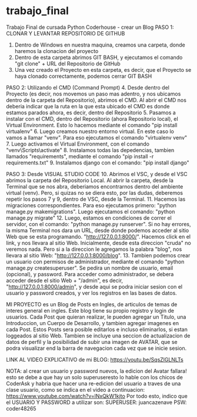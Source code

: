 # trabajo_final
Trabajo Final de cursada Python Coderhouse - crear un Blog
PASO 1: CLONAR Y LEVANTAR REPOSITORIO DE GITHUB
1. Dentro de Windows en nuestra maquina, creamos una carpeta, donde haremos la clonacion del proyecto
2. Dentro de esta carpeta abrimos GIT BASH, y ejecutamos el comando "git clone" + URL del Repositorio de GitHub
3. Una vez creado el Proyecto en esta carpeta, es decir, que el Proyecto se haya clonado correctamente, podemos cerrar GIT BASH

PASO 2: Utilizando el CMD (Command Prompt)
4. Desde dentro del Proyecto (es decir, nos movemos un paso mas adentro, y nos ubicamos dentro de la carpeta del Repositorio), abrimos el CMD. Al abrir el CMD nos deberia indicar que la ruta en la que esta ubicado el CMD es donde estamos parados ahora, es decir, dentro del Repositorio
5. Pasamos a instalar con el CMD, dentro del Repositorio (ahora Repositorio local), el Virtual Environment. Esto lo hacemos mediante el comando "pip install virtualenv"
6. Luego creamos nuestro entorno virtual. En este caso lo vamos a llamar "venv". Para eso ejecutamos el comando "virtualenv venv"
7. Luego activamos el Virtual Environment, con el comando "venv\Scripts\activate"
8. Instalamos todas las depedencias, tambien llamados "requirements", mediante el comando "pip install -r requirements.txt"
9. Instalamos django con el comando: "pip install django"

PASO 3: Desde VISUAL STUDIO CODE
10. Abrimos el VSC, y desde el VSC abrimos la carpeta del Repositorio Local. Al abrir la carpeta, desde la Terminal que se nos abra, deberiamos encontrarnos dentro del ambiente virtual (venv). Pero, si quizas no se diera esto, por las dudas, deberemos repetir los pasos 7 y 9, dentro de VSC, desde la Terminal.
11. Hacemos las migraciones correspondientes. Para eso ejecutamos primero: "python manage.py makemigrations". Luego ejecutamos el comando: "python manage.py migrate"
12. Luego, estamos en condiciones de correr el servidor, con el comando: "python manage.py runserver". Si no hay errores, la misma Terminal nos dara un URL, desde donde podemos acceder al sitio Web que se esta programando. "http://127.0.0.1:8000/". Hacemos click en el link, y nos llevara al sitio Web. Inicialmente, desde esta direccion "cruda" no veremos nada. Pero si a la direccion le agregamos la palabra "blog", nos llevara al sitio Web: "http://127.0.0.1:8000/blog". 
13. Tambien podemos crear un usuario con permisos de administrador, mediante el comando "python manage.py createsuperuser". Se pedira un nombre de usuario, email (opcional), y password. Para acceder como administrador, se debera acceder desde el sitio Web + "/admin", es decir, "http://127.0.0.1:8000/admin", y desde aqui se podra iniciar sesion con el usuario y password creados, y ver los registros en las bases de datos.

MI PROYECTO es un Blog de Posts en Ingles, de articulos de temas de interes general en ingles. Este blog tiene su propio registro y login de usuarios. Cada Post que quieran realizar, le pueden agregar un Titulo, una Introduccion, un Cuerpo de Desarrollo, y tambien agregar imagenes en cada Post. Estos Posts sera posible editarlos e incluso eliminarlos, si estan loggeados al sitio Web.
Tambien se incluye una seccion de actualizacion de datos de perfil y la posibilidad de subir una imagen de AVATAR, que se podra visualizar end la barra de navegacion cada vez que se inicie sesion.

LINK AL VIDEO EXPLICATIVO de mi BLOG: 
https://youtu.be/SqsZlGLNLTs

NOTA: al crear un usuario y password nuevos, la edicion del Avatar fallara! esto se debe a que hay un solo superuseresto lo hable con los chicos de CoderAsk y habria que hacer una re-edicion del usuario a traves de una clase usuario, como se indica en el video a continuacion: https://www.youtube.com/watch?v=lNxQkW1kjto
Por todo esto, indico que el USUARIO Y PASSWORD a utilizar son: 
SUPERUSER: juancazenave
PSW: coder48265
